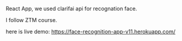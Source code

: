 React App, we used clarifai api for recognation face.

I follow ZTM course.

here is live demo: https://face-recognition-app-v11.herokuapp.com/
